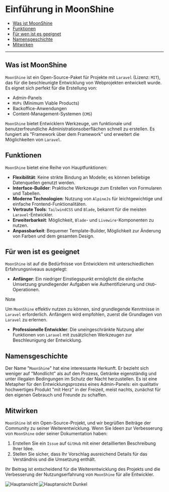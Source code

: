# Einführung in MoonShine

- [Was ist MoonShine](#was-ist-moonshine)
- [Funktionen](#funktionen)
- [Für wen ist es geeignet](#für-wen-ist-es-geeignet)
- [Namensgeschichte](#namensgeschichte)
- [Mitwirken](#mitwirken)

---

<a name="was-ist-moonshine"></a>
## Was ist MoonShine

`MoonShine` ist ein Open-Source-Paket für Projekte mit `Laravel` (Lizenz: `MIT`), das für die beschleunigte Entwicklung von Webprojekten entwickelt wurde. Es eignet sich perfekt für die Erstellung von:

- Admin-Panels
- `MVPs` (Minimum Viable Products)
- Backoffice-Anwendungen
- Content-Management-Systemen (`CMS`)

`MoonShine` bietet Entwicklern Werkzeuge, um funktionale und benutzerfreundliche Administrationsoberflächen schnell zu erstellen. Es fungiert als "Framework über dem Framework" und erweitert die Möglichkeiten von `Laravel`.

<a name="funktionen"></a>
## Funktionen

`MoonShine` bietet eine Reihe von Hauptfunktionen:

- **Flexibilität**: Keine strikte Bindung an Modelle; es können beliebige Datenquellen genutzt werden.
- **Interface-Builder**: Praktische Werkzeuge zum Erstellen von Formularen und Tabellen.
- **Moderne Technologien**: Nutzung von `AlpineJs` für leichtgewichtige und einfache Frontend-Funktionalitäten.
- **Vertraute Tools**: `TailwindCSS` und `Blade`, bekannt für die meisten `Laravel`-Entwickler.
- **Erweiterbarkeit**: Möglichkeit, `Blade`- und `Livewire`-Komponenten zu nutzen.
- **Anpassbarkeit**: Bequemer Template-Builder, Möglichkeit zur Änderung von Farben und dem gesamten Design.

<a name="für-wen-ist-es-geeignet"></a>
## Für wen ist es geeignet

`MoonShine` ist auf die Bedürfnisse von Entwicklern mit unterschiedlichen Erfahrungsniveaus ausgelegt:

- **Anfänger**: Ein niedriger Einstiegspunkt ermöglicht die einfache Umsetzung grundlegender Aufgaben wie Authentifizierung und `CRUD`-Operationen.

> [!NOTE]
> Um `MoonShine` effektiv nutzen zu können, sind grundlegende Kenntnisse in `Laravel` erforderlich. Anfängern wird empfohlen, zuerst die Grundlagen von `Laravel` zu erlernen.

- **Professionelle Entwickler**: Die uneingeschränkte Nutzung aller Funktionen von `Laravel` mit zusätzlichen Werkzeugen zur Beschleunigung der Entwicklung.

<a name="namensgeschichte"></a>
## Namensgeschichte

Der Name "`MoonShine`" hat eine interessante Herkunft. Er bezieht sich weniger auf "Mondlicht" als auf den Prozess, Getränke eigenständig und unter illegalen Bedingungen im Schutz der Nacht herzustellen. Es ist eine Metapher für den Entwicklungsprozess eines Admin-Panels: ein qualitativ hochwertiges Produkt "mit Herz" in der Freizeit, meist nachts, zunächst für den eigenen Gebrauch und Freunde zu schaffen.

<a name="mitwirken"></a>
## Mitwirken

`MoonShine` ist ein Open-Source-Projekt, und wir begrüßen Beiträge der Community zu seiner Weiterentwicklung. Wenn Sie Ideen zur Verbesserung von `MoonShine` oder seiner Dokumentation haben:

1. Erstellen Sie ein `Issue` auf `GitHub` mit einer detaillierten Beschreibung Ihrer Idee.
2. Stellen Sie sicher, dass Ihr Vorschlag ausreichend Details für das Verständnis und die Umsetzung enthält.

Ihr Beitrag ist entscheidend für die Weiterentwicklung des Projekts und die Verbesserung der Nutzungserfahrung von `MoonShine` für alle Entwickler.

![Hauptansicht](https://raw.githubusercontent.com/moonshine-software/doc/3.x/resources/screenshots/main.png)
![Hauptansicht Dunkel](https://raw.githubusercontent.com/moonshine-software/doc/3.x/resources/screenshots/main_dark.png)

